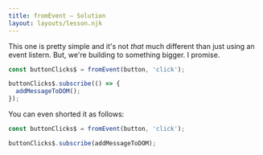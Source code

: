```yaml
---
title: fromEvent — Solution
layout: layouts/lesson.njk
---
```


This one is pretty simple and it's not _that_ much different than just using an event listern. But, we're building to something bigger. I promise.

```js
const buttonClicks$ = fromEvent(button, 'click');

buttonClicks$.subscribe(() => {
  addMessageToDOM();
});
```

You can even shorted it as follows:

```js
const buttonClicks$ = fromEvent(button, 'click');

buttonClicks$.subscribe(addMessageToDOM);
```

